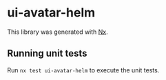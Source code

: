 # ui-avatar-helm

This library was generated with [Nx](https://nx.dev).


## Running unit tests

Run `nx test ui-avatar-helm` to execute the unit tests.

